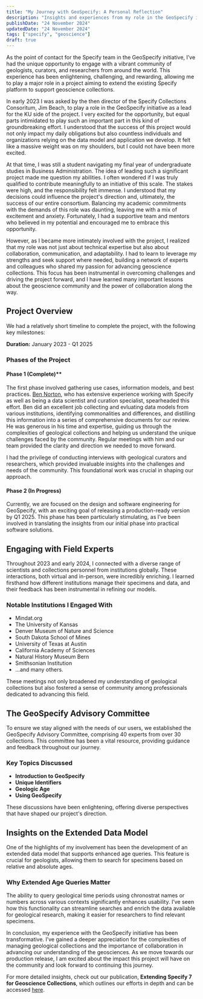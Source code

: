 ```yaml
---
title: "My Journey with GeoSpecify: A Personal Reflection"
description: "Insights and experiences from my role in the GeoSpecify initiative."
publishDate: "24 November 2024"
updatedDate: "24 November 2024"
tags: ["specify", "geoscience"]
draft: true
---
```


As the point of contact for the Specify team in the GeoSpecify initiative, I’ve had the unique opportunity to engage with a vibrant community of geologists, curators, and researchers from around the world. This experience has been enlightening, challenging, and rewarding, allowing me to play a major role in a project aiming to extend the existing Specify platform to support geoscience collections.

In early 2023 I was asked by the then director of the Specify Collections Consoritum, Jim Beach, to play a role in the GeoSpecify initiative as a lead for the KU side of the project. I very excited for the opportunity, but equal parts intimidated to play such an important part in this kind of groundbreaking effort. I understood that the success of this project would not only impact my daily obligations but also countless individuals and organizations relying on the data model and application we develop. It felt like a massive weight was on my shoulders, but I could not have been more excited.

At that time, I was still a student navigating my final year of undergraduate studies in Business Administration. The idea of leading such a significant project made me question my abilities. I often wondered if I was truly qualified to contribute meaningfully to an initiative of this scale. The stakes were high, and the responsibility felt immense. I understood that my decisions could influence the project's direction and, ultimately, the success of our entire consortium. Balancing my academic commitments with the demands of this role was daunting, leaving me with a mix of excitement and anxiety. Fortunately, I had a supportive team and mentors who believed in my potential and encouraged me to embrace this opportunity.

However, as I became more intimately involved with the project, I realized that my role was not just about technical expertise but also about collaboration, communication, and adaptability. I had to learn to leverage my strengths and seek support where needed, building a network of experts and colleagues who shared my passion for advancing geoscience collections. This focus has been instrumental in overcoming challenges and driving the project forward, and I have learned many important lessons about the geoscience community and the power of collaboration along the way.

## Project Overview

We had a relatively short timeline to complete the project, with the following key milestones:

**Duration:** January 2023 - Q1 2025

### Phases of the Project

#### Phase 1 (Complete)**

The first phase involved gathering use cases, information models, and best practices. [Ben Norton](https://orcid.org/0000-0002-5819-9134), who has extensive experience working with Specify as well as being a data scientist and curation specialist, spearheaded this effort. Ben did an excellent job collecting and evluating data models from various institutions, identifying commonalities and differences, and distilling this information into a series of comprehensive documents for our review. He was generous in his time and expertise, guiding us through the complexities of geological collections and helping us understand the unique challenges faced by the community. Regular meetings with him and our team provided the clarity and direction we needed to move forward.

I had the privilege of conducting interviews with geological curators and researchers, which provided invaluable insights into the challenges and needs of the community. This foundational work was crucial in shaping our approach.

#### Phase 2 (In Progress)

Currently, we are focused on the design and software engineering for GeoSpecify, with an exciting goal of releasing a production-ready version by Q1 2025. This phase has been particularly stimulating, as I’ve been involved in translating the insights from our initial phase into practical software solutions.

## Engaging with Field Experts

Throughout 2023 and early 2024, I connected with a diverse range of scientists and collections personnel from institutions globally. These interactions, both virtual and in-person, were incredibly enriching. I learned firsthand how different institutions manage their specimens and data, and their feedback has been instrumental in refining our models.

### Notable Institutions I Engaged With

- Mindat.org
- The University of Kansas
- Denver Museum of Nature and Science
- South Dakota School of Mines
- University of Texas at Austin
- California Academy of Sciences
- Natural History Museum Bern
- Smithsonian Institution
- ...and many others.

These meetings not only broadened my understanding of geological collections but also fostered a sense of community among professionals dedicated to advancing this field.

## The GeoSpecify Advisory Committee

To ensure we stay aligned with the needs of our users, we established the GeoSpecify Advisory Committee, comprising 40 experts from over 30 collections. This committee has been a vital resource, providing guidance and feedback throughout our journey.

### Key Topics Discussed

- **Introduction to GeoSpecify**
- **Unique Identifiers**
- **Geologic Age**
- **Using GeoSpecify**

These discussions have been enlightening, offering diverse perspectives that have shaped our project's direction.

## Insights on the Extended Data Model

One of the highlights of my involvement has been the development of an extended data model that supports enhanced age queries. This feature is crucial for geologists, allowing them to search for specimens based on relative and absolute ages. 

### Why Extended Age Queries Matter

The ability to query geological time periods using chronostrat names or numbers across various contexts significantly enhances usability. I’ve seen how this functionality can streamline searches and enrich the data available for geological research, making it easier for researchers to find relevant specimens.

In conclusion, my experience with the GeoSpecify initiative has been transformative. I’ve gained a deeper appreciation for the complexities of managing geological collections and the importance of collaboration in advancing our understanding of the geosciences. As we move towards our production release, I am excited about the impact this project will have on the community and look forward to continuing this journey.

For more detailed insights, check out our publication, **Extending Specify 7 for Geoscience Collections**, which outlines our efforts in depth and can be accessed [here](https://doi.org/10.3897/biss.8.141673).
